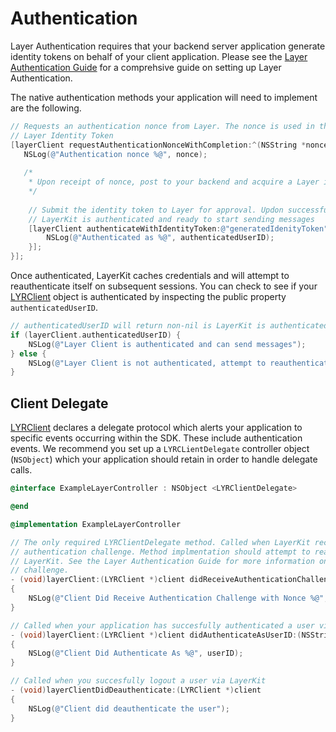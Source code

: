 # Authentication

Layer Authentication requires that your backend server application generate identity tokens on behalf of your client application. Please see the [Layer Authentication Guide](/docs/resources#authentication-guide) for a comprehsive guide on setting up Layer Authentication.

The native authentication methods your application will need to implement are the following.

```objectivec
// Requests an authentication nonce from Layer. The nonce is used in the generation of a 
// Layer Identity Token 
[layerClient requestAuthenticationNonceWithCompletion:^(NSString *nonce, NSError *error) {
   NSLog(@"Authentication nonce %@", nonce);
   
   /*
    * Upon receipt of nonce, post to your backend and acquire a Layer identityToken
    */
   
	// Submit the identity token to Layer for approval. Updon successful completion,
	// LayerKit is authenticated and ready to start sending messages
	[layerClient authenticateWithIdentityToken:@"generatedIdenityToken" completion:^(NSString *authenticatedUserID, NSError *error) {
	    NSLog(@"Authenticated as %@", authenticatedUserID);
	}];
}];
```

Once authenticated, LayerKit caches credentials and will attempt to reauthenticate itself on subsequent sessions. You can check to see if your [LYRClient](/docs/api/ios#lyrclient) object is authenticated by inspecting the public property `authenticatedUserID`.

```objectivec
// authenticatedUserID will return non-nil is LayerKit is authenticated
if (layerClient.authenticatedUserID) {
	NSLog(@"Layer Client is authenticated and can send messages");
} else {
	NSLog(@"Layer Client is not authenticated, attempt to reauthenticate");
}
```

## Client Delegate 

[LYRClient](/docs/api/ios#lyrclient)  declares a delegate protocol which alerts your application to specific events occurring within the SDK. These include authentication events. We recommend you set up a `LYRCLientDelegate` controller object (`NSObject`) which your application should retain in order to handle delegate calls.    

```objectivec
@interface ExampleLayerController : NSObject <LYRClientDelegate>

@end

@implementation ExampleLayerController

// The only required LYRClientDelegate method. Called when LayerKit receives an 
// authentication challenge. Method implmentation should attempt to reauthenticate
// LayerKit. See the Layer Authentication Guide for more information on an authentication
// challenge.
- (void)layerClient:(LYRClient *)client didReceiveAuthenticationChallengeWithNonce:(NSString *)nonce
{
	NSLog(@"Client Did Receive Authentication Challenge with Nonce %@", nonce);
}

// Called when your application has succesfully authenticated a user via LayerKit
- (void)layerClient:(LYRClient *)client didAuthenticateAsUserID:(NSString *)userID
{
    NSLog(@"Client Did Authenticate As %@", userID);
}

// Called when you succesfully logout a user via LayerKit
- (void)layerClientDidDeauthenticate:(LYRClient *)client
{
	NSLog(@"Client did deauthenticate the user");
} 
```



